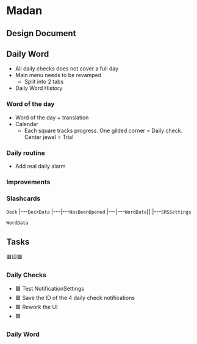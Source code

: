 # Madan

## Design Document

## Daily Word

- All daily checks does not cover a full day
- Main menu needs to be revamped
	- Split into 2 tabs
- Daily Word History

### Word of the day
- Word of the day + translation
- Calendar
	- Each square tracks progress. One gilded corner = Daily check. Center jewel = Trial

### Daily routine

- Add real daily alarm

### Improvements

### Slashcards


`Deck`
|---`DeckData`
|---|---`HasBeenOpened`
|---|---`WordData`[]
|---`SRSSettings`

`WordData`

## Tasks

🟥🟨🟩

### Daily Checks

- 🟩 Test NotificationSettings
- 🟥 Save the ID of the 4 daily check notifications
- 🟥 Rework the UI
- 🟥 

### Daily Word
